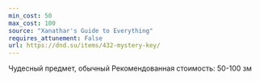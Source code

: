 ```yaml
---
min_cost: 50
max_cost: 100
source: "Xanathar's Guide to Everything"
requires_attunement: False
url: https://dnd.su/items/432-mystery-key/
---
```


Чудесный предмет, обычный
Рекомендованная стоимость: 50-100 зм